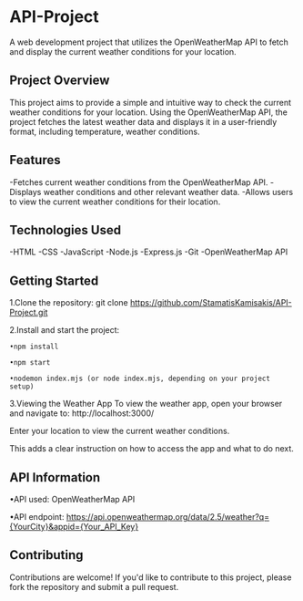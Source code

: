﻿# API-Project
A web development project that utilizes the OpenWeatherMap API to fetch and display the current weather conditions for your location.

## ﻿Project Overview
This project aims to provide a simple and intuitive way to check the current weather conditions for your location. Using the OpenWeatherMap API, the project fetches the latest weather data and displays it in a user-friendly format, including temperature, weather conditions.

## Features
 
-Fetches current weather conditions from the OpenWeatherMap API.
-Displays weather conditions and other relevant weather data.
-Allows users to view the current weather conditions for their location.

## Technologies Used
-HTML
-CSS
-JavaScript
-Node.js
-Express.js
-Git
-OpenWeatherMap API

## Getting Started
1.Clone the repository: git clone https://github.com/StamatisKamisakis/API-Project.git

2.Install and start the project:

    •npm install
   
    •npm start
   
    •nodemon index.mjs (or node index.mjs, depending on your project setup)   

3.Viewing the Weather App
 To view the weather app, open your browser and navigate to: http://localhost:3000/

 Enter your location to view the current weather conditions.

 This adds a clear instruction on how to access the app and what to do next.

## API Information
•API used: OpenWeatherMap API

•API endpoint: https://api.openweathermap.org/data/2.5/weather?q={YourCity}&appid={Your_API_Key}

## Contributing
Contributions are welcome! If you'd like to contribute to this project, please fork the repository and submit a pull request.
